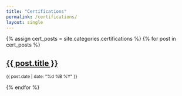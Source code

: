 ```yaml
---
title: "Certifications"
permalink: /certifications/
layout: single
---
```


{% assign cert_posts = site.categories.certifications %}
{% for post in cert_posts %}
  <article>
    <h2><a href="{{ post.url | relative_url }}">{{ post.title }}</a></h2>
    <p><small> {{ post.date | date: "%d %B %Y" }}</small></p>
  </article>
{% endfor %}
